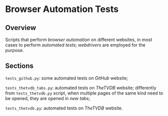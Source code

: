 # Browser Automation Tests

## Overview

Scripts that perform *browser automation* on different websites, in most cases to perform *automated tests*; *webdrivers* are employed for the purpose.

## Sections

```tests_github.py```: some automated tests on *GitHub* website;

```tests_thetvdb_tabs.py```: automated tests on *TheTVDB* website; differently from ```tests_thetvdb.py``` script, when multiple pages of the same kind need to be opened, they are opened in *new tabs*;

```tests_thetvdb.py```: automated tests on *TheTVDB* website.